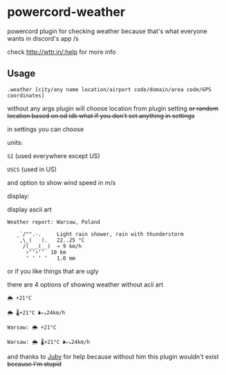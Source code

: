 # powercord-weather
powercord plugin for checking weather because that's what everyone wants in discord's app /s 


check http://wttr.in/:help for more info


## Usage


`.weather [city/any name location/airport code/domain/area code/GPS coordinates]`


without any args plugin will choose location from plugin setting ~~or random location based on od idk what if you don't set anything in settings~~


in settings you can choose 

units:

`SI` (used everywhere except US)

`USCS` (used in US)

and option to show wind speed in m/s


display:

display ascii art
```
Weather report: Warsaw, Poland

   _`/"".-.     Light rain shower, rain with thunderstorm
    ,\_(   ).   22..25 °C      
     /(___(__)  → 9 km/h       
      ⚡‘‘⚡‘‘  10 km          
      ‘ ‘ ‘ ‘   1.0 mm         
```


or if you like things that are ugly


there are 4 options of showing weather without acii art

`🌦 +21°C`

`🌦 🌡️+21°C 🌬️↘24km/h`

`Warsaw: 🌦 +21°C`

`Warsaw: 🌦 🌡️+21°C 🌬️↘24km/h`


and thanks to [Juby](https://github.com/Juby210) for help because without him this plugin wouldn't exist ~~because I'm stupid~~

